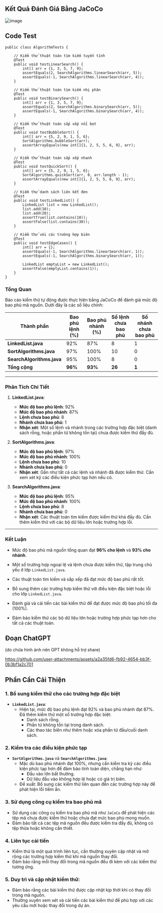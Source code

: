 ## Kết Quả Đánh Giá Bằng JaCoCo

![image](https://github.com/user-attachments/assets/2294e263-a1d4-41a6-93a4-38d21fc42062)

## Code Test
    public class AlgorithmTests {
    
        // Kiểm thử thuật toán tìm kiếm tuyến tính
        @Test
        public void testLinearSearch() {
            int[] arr = {1, 3, 5, 7, 9};
            assertEquals(2, SearchAlgorithms.linearSearch(arr, 5));
            assertEquals(-1, SearchAlgorithms.linearSearch(arr, 4));
        }
    
        // Kiểm thử thuật toán tìm kiếm nhị phân
        @Test
        public void testBinarySearch() {
            int[] arr = {1, 3, 5, 7, 9};
            assertEquals(2, SearchAlgorithms.binarySearch(arr, 5));
            assertEquals(-1, SearchAlgorithms.binarySearch(arr, 4));
        }
    
        // Kiểm thử thuật toán sắp xếp nổi bọt
        @Test
        public void testBubbleSort() {
            int[] arr = {5, 2, 9, 1, 5, 6};
            SortAlgorithms.bubbleSort(arr);
            assertArrayEquals(new int[]{1, 2, 5, 5, 6, 9}, arr);
        }
    
        // Kiểm thử thuật toán sắp xếp nhanh
        @Test
        public void testQuickSort() {
            int[] arr = {5, 2, 9, 1, 5, 6};
            SortAlgorithms.quickSort(arr, 0, arr.length - 1);
            assertArrayEquals(new int[]{1, 2, 5, 5, 6, 9}, arr);
        }
    
        // Kiểm thử danh sách liên kết đơn
        @Test
        public void testLinkedList() {
            LinkedList list = new LinkedList();
            list.add(10);
            list.add(20);
            assertTrue(list.contains(10));
            assertFalse(list.contains(30));
        }
    
        // Kiểm thử với các trường hợp biên
        @Test
        public void testEdgeCases() {
            int[] arr = {};
            assertEquals(-1, SearchAlgorithms.linearSearch(arr, 1));
            assertEquals(-1, SearchAlgorithms.binarySearch(arr, 1));
    
            LinkedList emptyList = new LinkedList();
            assertFalse(emptyList.contains(1));
        }
    }


### Tổng Quan
Báo cáo kiểm thử tự động được thực hiện bằng JaCoCo để đánh giá mức độ bao phủ mã nguồn. Dưới đây là các số liệu chính:

| Thành phần              | Bao phủ lệnh (%) | Bao phủ nhánh (%) | Số lệnh chưa bao phủ | Số nhánh chưa bao phủ |
|-------------------------|------------------|-------------------|----------------------|-----------------------|
| **LinkedList.java**     | 92%              | 87%               | 8                    | 1                     |
| **SortAlgorithms.java** | 97%              | 100%              | 10                   | 0                     |
| **SearchAlgorithms.java** | 95%            | 100%              | 8                    | 0                     |
| **Tổng cộng**           | **96%**          | **93%**           | **26**               | **1**                 |

---

### Phân Tích Chi Tiết

1. **LinkedList.java**:
   - **Mức độ bao phủ lệnh**: 92%
   - **Mức độ bao phủ nhánh**: 87%
   - **Lệnh chưa bao phủ**: 8
   - **Nhánh chưa bao phủ**: 1
   - **Nhận xét**: Một số lệnh và nhánh trong các trường hợp đặc biệt (danh sách rỗng, hoặc phần tử không tồn tại) chưa được kiểm thử đầy đủ.

2. **SortAlgorithms.java**:
   - **Mức độ bao phủ lệnh**: 97%
   - **Mức độ bao phủ nhánh**: 100%
   - **Lệnh chưa bao phủ**: 10
   - **Nhánh chưa bao phủ**: 0
   - **Nhận xét**: Gần như tất cả các lệnh và nhánh đã được kiểm thử. Cần xem xét kỹ các điều kiện phức tạp hơn nếu có.

3. **SearchAlgorithms.java**:
   - **Mức độ bao phủ lệnh**: 95%
   - **Mức độ bao phủ nhánh**: 100%
   - **Lệnh chưa bao phủ**: 8
   - **Nhánh chưa bao phủ**: 0
   - **Nhận xét**: Các thuật toán tìm kiếm được kiểm thử khá đầy đủ. Cần thêm kiểm thử với các bộ dữ liệu lớn hoặc trường hợp lỗi.

---

### Kết Luận

- Mức độ bao phủ mã nguồn tổng quan đạt **96% cho lệnh** và **93% cho nhánh**.
- Một số trường hợp ngoại lệ và lệnh chưa được kiểm thử, tập trung chủ yếu ở lớp `LinkedList.java`.
- Các thuật toán tìm kiếm và sắp xếp đã đạt mức độ bao phủ rất tốt.


- Bổ sung thêm các trường hợp kiểm thử với điều kiện đặc biệt hoặc lỗi cho lớp `LinkedList.java`.
- Đánh giá và cải tiến các bài kiểm thử để đạt được mức độ bao phủ tối đa (100%).
- Đảm bảo kiểm thử các bộ dữ liệu lớn hoặc trường hợp phức tạp hơn cho tất cả các thuật toán.

## Đoạn ChatGPT
(do chứa hình ảnh nên GPT không hỗ trợ share)

https://github.com/user-attachments/assets/a2a35fd6-fb92-4654-bb3f-0b3bf1a2c701

## Phần Cần Cải Thiện

### 1. Bổ sung kiểm thử cho các trường hợp đặc biệt
- **`LinkedList.java`**: 
  - Hiện tại, mức độ bao phủ lệnh đạt 92% và bao phủ nhánh đạt 87%. Đã thêm kiểm thử một số trường hợp đặc biệt:
    - Danh sách rỗng.
    - Phần tử không tồn tại trong danh sách.
    - Các thao tác biên như thêm hoặc xóa phần tử đầu/cuối danh sách.

### 2. Kiểm tra các điều kiện phức tạp
- **`SortAlgorithms.java`** và **`SearchAlgorithms.java`**:
  - Mặc dù bao phủ nhánh đạt 100%, nhưng cần kiểm tra kỹ các điều kiện phức tạp hơn để đảm bảo tính toàn diện, chẳng hạn như:
    - Đầu vào lớn bất thường.
    - Dữ liệu đầu vào không hợp lệ hoặc có giá trị biên.
  - Đề xuất: Bổ sung các kiểm thử liên quan đến các trường hợp này để phát hiện lỗi tiềm ẩn.

### 3. Sử dụng công cụ kiểm tra bao phủ mã
- Sử dụng các công cụ kiểm tra bao phủ mã như `JaCoCo` để phát hiện các tệp mã chưa được kiểm thử hoặc chưa đạt mức bao phủ mong muốn.
- Đảm bảo tất cả các tệp mã nguồn đều được kiểm tra đầy đủ, không có tệp thừa hoặc không cần thiết.

### 4. Liên tục cải tiến
- Kiểm thử là một quá trình liên tục, cần thường xuyên cập nhật và mở rộng các trường hợp kiểm thử khi mã nguồn thay đổi.
- Đảm bảo rằng mỗi thay đổi trong mã nguồn đều đi kèm với các kiểm thử tương ứng.

### 5. Duy trì và cập nhật kiểm thử:
- Đảm bảo rằng các bài kiểm thử được cập nhật kịp thời khi có thay đổi trong mã nguồn.
- Thường xuyên xem xét và cải tiến các bài kiểm thử để phù hợp với các yêu cầu mới hoặc thay đổi trong dự án.

